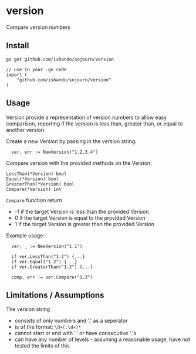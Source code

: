 # version
Compare version numbers

## Install

```golang
go get github.com/ishando/sojourn/version

// use in your .go code
import (
    "github.com/ishando/sojourn/version"
)
```

## Usage

Version provide a representation of version numbers to allow easy comparison, reporting if the version is less than, greater than, or equal to another version.

Create a new Version by passing in the version string:
```golang
  ver, err := NewVersion("1.2.3.4")
```

Compare version with the provided methods on the Version:
```golang
LessThan(*Version) bool
Equal(*Version) bool
GreaterThan(*Version) bool
Compare(*Version) int
```

`Compare` function return
- -1 if the target Version is less than the provided Version
- 0 if the target Version is equal to the provided Version
- 1 if the target Version is greater than the provided Version

Example usage:
```golang
  ver, _ := NewVersion("1.1")

  if ver.LessThan("1.2") {...}
  if ver.Equal("1.2") {...}
  if ver.GreaterThan("1.2") {...}

  comp, err := ver.Compare("1.3")
```

## Limitations / Assumptions

The version string
- consists of only numbers and '.' as a seperator
- is of the format: `\d+(.\d+)*`
- cannot start or end with '.' or have consecutive '.'s
- can have any number of levels - assuming a reasonable usage, have not tested the limits of this
